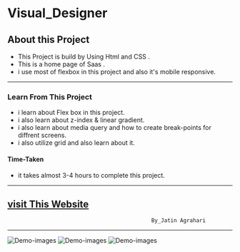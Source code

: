 # Visual_Designer


## About this Project
- This Project is build by Using Html and CSS .                
- This is a home page of Saas .
- i use most of flexbox in this project and also it's  mobile responsive.  

---

### Learn From This Project
- i learn about Flex box in this project.
- i  also learn about z-index & linear gradient.
- i also learn about media query and how to create break-points for diffrent screens.
- i also utilize grid and also learn about it.

#### Time-Taken
- it takes almost 3-4 hours to complete this project.
---
[visit This Website](https://visual-designer11.netlify.app/)
---

                                                 By_Jatin Agrahari

---

![Demo-images](https://github.com/jatin2311/visual-designer-landing-page/blob/master/Demo/ss-01.png)
![Demo-images](https://github.com/jatin2311/visual-designer-landing-page/blob/master/Demo/ss-02.png)
![Demo-images](https://github.com/jatin2311/visual-designer-landing-page/blob/master/Demo/ss-03.png)
